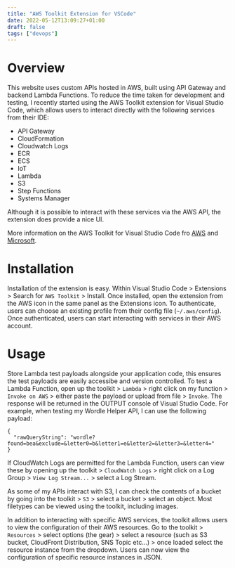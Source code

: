 ```yaml
---
title: "AWS Toolkit Extension for VSCode"
date: 2022-05-12T13:09:27+01:00
draft: false
tags: ["devops"]
---
```


# Overview

This website uses custom APIs hosted in AWS, built using API Gateway and backend Lambda Functions. To reduce the time taken for development and testing, I recently started using the AWS Toolkit extension for Visual Studio Code, which allows users to interact directly with the following services from their IDE:
- API Gateway
- CloudFormation
- Cloudwatch Logs
- ECR
- ECS
- IoT
- Lambda
- S3
- Step Functions
- Systems Manager

Although it is possible to interact with these services via the AWS API, the extension does provide a nice UI.

More information on the AWS Toolkit for Visual Studio Code fro [AWS](https://aws.amazon.com/visualstudio/) and [Microsoft](https://marketplace.visualstudio.com/items?itemName=AmazonWebServices.aws-toolkit-vscode).

# Installation

Installation of the extension is easy. Within Visual Studio Code > Extensions > Search for `AWS Toolkit` > Install. Once installed, open the extension from the AWS icon in the same panel as the Extensions icon. To authenticate, users can choose an existing profile from their config file (`~/.aws/config`). Once authenticated, users can start interacting with services in their AWS account.

# Usage

Store Lambda test payloads alongside your application code, this ensures the test payloads are easily accessibe and version controlled. To test a Lambda Function, open up the toolkit > `Lambda` > right click on my function > `Invoke on AWS` > either paste the payload or upload from file > `Invoke`. The response will be returned in the OUTPUT console of Visual Studio Code. For example, when testing my Wordle Helper API, I can use the following payload:

```
{
  "rawQueryString": "wordle?found=bea&exclude=&letter0=b&letter1=e&letter2=&letter3=&letter4="
}
```

If CloudWatch Logs are permitted for the Lambda Function, users can view these by opening up the toolkit > `CloudWatch Logs` > right click on a Log Group > `View Log Stream...` > select a Log Stream.

As some of my APIs interact with S3, I can check the contents of a bucket by going into the toolkit > `S3` > select a bucket > select an object. Most filetypes can be viewed using the toolkit, including images.

In addition to interacting with specific AWS services, the toolkit allows users to view the configuration of their AWS resources. Go to the toolkit > `Resources` > select options (the gear) > select a resource (such as S3 bucket, CloudFront Distribution, SNS Topic etc...) > once loaded select the resource instance from the dropdown. Users can now view the configuration of specific resource instances in JSON.
